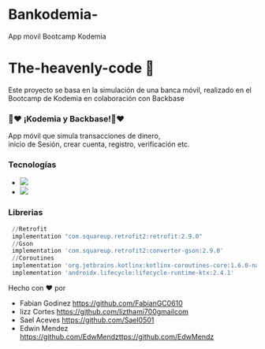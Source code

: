 # Bankodemia-
App movil Bootcamp Kodemia
# The-heavenly-code 👋
Este proyecto se basa en la simulación de una banca móvil, realizado
en el Bootcamp de Kodemia en colaboración con Backbase 

### 🤍❤ ¡Kodemia y Backbase!🤍❤

App móvil que simula transacciones de dinero,  
inicio de Sesión, crear cuenta, registro, verificación etc.


### Tecnologías

- <img src="https://img.shields.io/badge/Android Studio-E34F26?style=for-the-badge&logo=&logoColor=white">
- <img src="https://img.shields.io/badge/Kotlin-239120?&style=for-the-badge&logo=&logoColor=black">


### Librerias
```python
 //Retrofit
 implementation "com.squareup.retrofit2:retrofit:2.9.0"
 //Gson
 implementation 'com.squareup.retrofit2:converter-gson:2.9.0'
 //Coroutines
 implementation 'org.jetbrains.kotlinx:kotlinx-coroutines-core:1.6.0-native-mt'
 implementation 'androidx.lifecycle:lifecycle-runtime-ktx:2.4.1'
```

Hecho con ❤ por

- Fabian Godinez https://github.com/FabianGC0610
- lizz Cortes https://github.com/lizthami700gmailcom
- Sael Aceves https://github.com/Sael0501
- Edwin Mendez https://github.com/EdwMendzttps://github.com/EdwMendz

